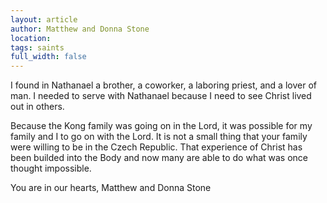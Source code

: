 ```yaml
---
layout: article
author: Matthew and Donna Stone
location: 
tags: saints
full_width: false
---
```

I found in Nathanael a brother, a coworker, a laboring priest, and a lover of man. I needed to serve with Nathanael because I need to see Christ lived out in others. 

Because the Kong family was going on in the Lord, it was possible for my family and I to go on with the Lord. It is not a small thing that your family were willing to be in the Czech Republic. That experience of Christ has been builded into the Body and now many are able to do what was once thought impossible.

 

You are in our hearts,
Matthew and Donna Stone
